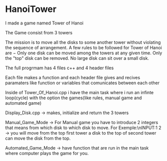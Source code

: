 # HanoiTower
I made a game named Tower of Hanoi

The Game consist from 3 towers

The mission is to move all the disks to some another tower without violating the sequence of arrangement. A few rules to be followed for Tower of Hanoi are −
Only one disk can be moved among the towers at any given time.
Only the "top" disk can be removed.
No large disk can sit over a small disk.

The full progrmam has 4 files c++ and 4 header files

Each file makes a function and each header file gives and recives paramaters like function or variables that comunicates between each other

Inside of Tower_Of_Hanoi.cpp i have the main task where i run an infinte loop(cycle) with the option the games(like rules, manual game and automated game)

Display_Disk.cpp -> makes, initialize and return the 3 towers

Manual_Game_Mode -> For Manual game you have to introduce 2 integers that means from which disk to which disk to move.
For Exemple:\nINPUT:1 2 -> you will move from the top first tower a disk to the top of second tower can move the disk from the top.

Automated_Game_Mode -> have function that are run in the main task where computer plays the game for you.

